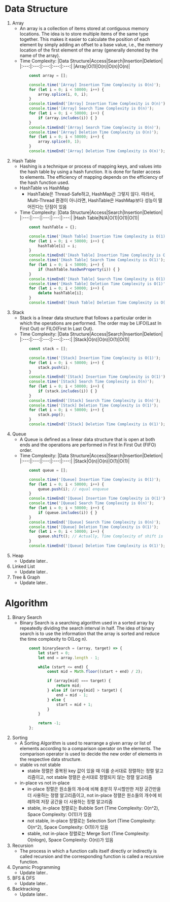 # Data Structure
1. Array
    - An array is a collection of items stored at contiguous memory locations. The idea is to store multiple items of the same type together. This makes it easier to calculate the position of each element by simply adding an offset to a base value, i.e., the memory location of the first element of the array (generally denoted by the name of the array).
    - Time Complexity:
        |Data Structure|Access|Search|Insertion|Deletion|
        |:---:|:---:|:---:|:---:|:---:|
        |Array|O(1)|O(n)|O(n)|O(n)|
        ```javascript
            const array = [];

            console.time('[Array] Insertion Time Complexity is O(n)');
            for (let i = 0; i < 50000; i++) {
                array.splice(i, 0, i);
            }
            console.timeEnd('[Array] Insertion Time Complexity is O(n)');
            console.time('[Array] Search Time Complexity is O(n)');
            for (let i = 0; i < 50000; i++) {
                if (array.includes(i)) { }
            }
            console.timeEnd('[Array] Search Time Complexity is O(n)');
            console.time('[Array] Deletion Time Complexity is O(n)');
            for (let i = 0; i < 50000; i++) {
                array.splice(0, 1);
            }
            console.timeEnd('[Array] Deletion Time Complexity is O(n)');
        ```
1. Hash Table
    - Hashing is a technique or process of mapping keys, and values into the hash table by using a hash function. It is done for faster access to elements. The efficiency of mapping depends on the efficiency of the hash function used.
    - HashTable vs HashMap
        - HashTable은 Thread-Safe하고, HashMap은 그렇지 않다. 따라서, Multi-Thread 환경이 아니라면, HashTable은 HashMap보다 성능이 떨어진다는 단점이 있음
    - Time Complexity:
        |Data Structure|Access|Search|Insertion|Deletion|
        |:---:|:---:|:---:|:---:|:---:|
        |Hash Table|N/A|O(1)|O(1)|O(1)|
        ```javascript
            const hashTable = {};

            console.time('[Hash Table] Insertion Time Complexity is O(1)');
            for (let i = 0; i < 50000; i++) {
                hashTable[i] = i;
            }
            console.timeEnd('[Hash Table] Insertion Time Complexity is O(1)');
            console.time('[Hash Table] Search Time Complexity is O(1)');
            for (let i = 0; i < 50000; i++) {
                if (hashTable.hasOwnProperty(i)) { }
            }
            console.timeEnd('[Hash Table] Search Time Complexity is O(1)');
            console.time('[Hash Table] Deletion Time Complexity is O(1)');
            for (let i = 0; i < 50000; i++) {
                delete hashTable[i];
            }
            console.timeEnd('[Hash Table] Deletion Time Complexity is O(1)');
        ```
1. Stack
    - Stack is a linear data structure that follows a particular order in which the operations are performed. The order may be LIFO(Last In First Out) or FILO(First In Last Out).
    - Time Complexity:
        |Data Structure|Access|Search|Insertion|Deletion|
        |:---:|:---:|:---:|:---:|:---:|
        |Stack|O(n)|O(n)|O(1)|O(1)|
        ```javascript
            const stack = [];

            console.time('[Stack] Insertion Time Complexity is O(1)');
            for (let i = 0; i < 50000; i++) {
                stack.push(i);
            }
            console.timeEnd('[Stack] Insertion Time Complexity is O(1)');
            console.time('[Stack] Search Time Complexity is O(n)');
            for (let i = 0; i < 50000; i++) {
                if (stack.includes(i)) { }
            }
            console.timeEnd('[Stack] Search Time Complexity is O(n)');
            console.time('[Stack] Deletion Time Complexity is O(1)');
            for (let i = 0; i < 50000; i++) {
                stack.pop();
            }
            console.timeEnd('[Stack] Deletion Time Complexity is O(1)');
        ```
1. Queue
    - A Queue is defined as a linear data structure that is open at both ends and the operations are performed in First In First Out (FIFO) order.
    - Time Complexity:
        |Data Structure|Access|Search|Insertion|Deletion|
        |:---:|:---:|:---:|:---:|:---:|
        |Stack|O(n)|O(n)|O(1)|O(1)|
        ```javascript
            const queue = [];

            console.time('[Queue] Insertion Time Complexity is O(1)');
            for (let i = 0; i < 50000; i++) {
                queue.push(i); // equal enqueue
            }
            console.timeEnd('[Queue] Insertion Time Complexity is O(1)');
            console.time('[Queue] Search Time Complexity is O(n)');
            for (let i = 0; i < 50000; i++) {
                if (queue.includes(i)) { }
            }
            console.timeEnd('[Queue] Search Time Complexity is O(n)');
            console.time('[Queue] Deletion Time Complexity is O(1)');
            for (let i = 0; i < 50000; i++) {
                queue.shift(); // Actually, Time Complexity of shift is not O(1), but O(n). However, Time Complexity: dequeue < shift < splice. So, sometimes using shift is no problem
            }
            console.timeEnd('[Queue] Deletion Time Complexity is O(1)');
        ```
1. Heap
    - Update later..
1. Linked List
    - Update later..
1. Tree & Graph
    - Update later..

# Algorithm
1. Binary Search
    - Binary Search is a searching algorithm used in a sorted array by repeatedly dividing the search interval in half. The idea of binary search is to use the information that the array is sorted and reduce the time complexity to O(Log n). 
        ```javascript
            const binarySearch = (array, target) => {
                let start = 0;
                let end = array.length - 1;

                while (start <= end) {
                    const mid = Math.floor((start + end) / 2);

                    if (array[mid] === target) {
                        return mid;
                    } else if (array[mid] > target) {
                        end = mid - 1;
                    } else {
                        start = mid + 1;
                    }
                }

                return -1;
            };
        ```
1. Sorting
    - A Sorting Algorithm is used to rearrange a given array or list of elements according to a comparison operator on the elements. The comparison operator is used to decide the new order of elements in the respective data structure.
    - stable vs not stable
        - stable 정렬은 중복된 key 값이 있을 때 이를 순서대로 정렬하는 정렬 알고리즘이고, not stable 정렬은 순서대로 정렬되지 않는 정렬 알고리즘
    - in-place vs not in-place 
        - in-place 정렬은 원소들의 개수에 비해 충분히 무시할만한 저장 공간만을 더 사용하는 정렬 알고리즘이고, not in-place 정렬은 원소들의 개수에 비례하여 저장 공간을 더 사용하는 정렬 알고리즘
        - stable, in-place 정렬로는 Bubble Sort (Time Complexity: O(n^2), Space Complexity: O(1))가 있음
        - not stable, in-place 정렬로는 Selection Sort (Time Complexity: O(n^2), Space Complexity: O(1))가 있음
        - stable, not in-place 정렬로는 Merge Sort (Time Complexity: O(nlogn), Space Complexity: O(n))가 있음
1. Recursion
    - The process in which a function calls itself directly or indirectly is called recursion and the corresponding function is called a recursive function.
1. Dynamic Programming
    - Update later..
1. BFS & DFS
    - Update later..
1. Backtracking
    - Update later..